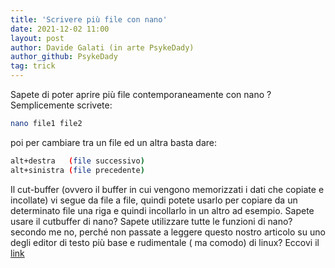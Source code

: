 ```yaml
---
title: 'Scrivere più file con nano'
date: 2021-12-02 11:00
layout: post
author: Davide Galati (in arte PsykeDady)
author_github: PsykeDady
tag: trick
---
```


Sapete di poter aprire più file contemporaneamente con nano ? 
Semplicemente scrivete:

```bash
nano file1 file2 
```

poi per cambiare tra un file ed un altra basta dare: 
```bash
alt+destra   (file successivo)
alt+sinistra (file precedente) 
```

Il cut-buffer (ovvero il buffer in cui vengono memorizzati i dati che copiate e incollate) vi segue da file a file, quindi potete usarlo per copiare da un determinato file una riga e quindi incollarlo in un altro ad esempio. 
Sapete usare il cutbuffer di nano? Sapete utilizzare tutte le funzioni di nano? secondo me no, perché non passate a leggere questo nostro articolo su uno degli editor di testo più base e rudimentale ( ma comodo) di linux?
Eccovi il [link](https://linuxhub.it/articles/howto-scrivere-con-l-editor-nano/)

